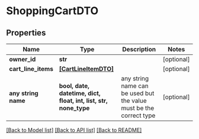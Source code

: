 # ShoppingCartDTO


## Properties
Name | Type | Description | Notes
------------ | ------------- | ------------- | -------------
**owner_id** | **str** |  | [optional] 
**cart_line_items** | [**[CartLineItemDTO]**](CartLineItemDTO.md) |  | [optional] 
**any string name** | **bool, date, datetime, dict, float, int, list, str, none_type** | any string name can be used but the value must be the correct type | [optional]

[[Back to Model list]](../README.md#documentation-for-models) [[Back to API list]](../README.md#documentation-for-api-endpoints) [[Back to README]](../README.md)


